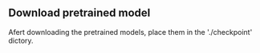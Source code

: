 ## Download pretrained model

Afert downloading the pretrained models, place them in the './checkpoint' dictory.
